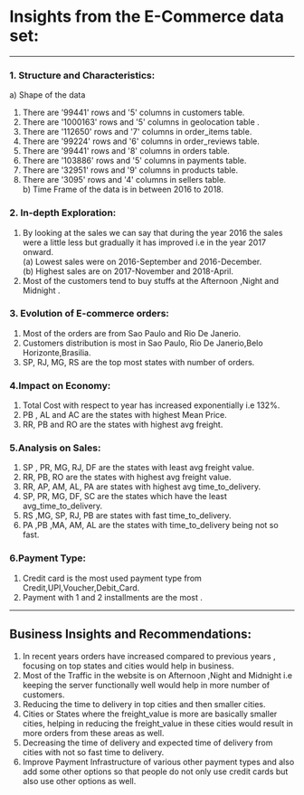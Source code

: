 # Insights from the E-Commerce data set:
-------------------------------------------------------------------------------------------------------------------------------------------------------------------------
### 1. Structure and Characteristics:
a) Shape of the data <br>
1) There are '99441' rows and '5' columns in customers table.  <br>
2) There are '1000163' rows and '5' columns in geolocation table .<br>
3) There are '112650' rows and '7' columns in order_items table. <br>
4) There are '99224' rows and '6' columns in order_reviews table.<br>
5) There are '99441' rows and '8' columns in orders table.<br>
6) There are '103886' rows and '5' columns in payments table.<br>
7) There are '32951' rows and '9' columns in products table.<br>
8) There are '3095' rows and '4' columns in sellers table.<br>
b) Time Frame of the data is in between 2016 to 2018.<br>

### 2. In-depth Exploration:
1) By looking at the sales we can say that during the year 2016  the sales were a little less but gradually it has improved i.e in the year 2017 onward.<br>
     (a) Lowest sales were on 2016-September and 2016-December.<br>
     (b) Highest sales are on 2017-November and 2018-April.<br>
2) Most of the customers tend to buy stuffs at the Afternoon ,Night and Midnight .<br>

### 3. Evolution of E-commerce orders:
1) Most of the orders are from Sao Paulo  and Rio De Janerio.<br>
2) Customers distribution is most in Sao Paulo, Rio De Janerio,Belo Horizonte,Brasilia.<br>
3) SP, RJ, MG, RS are the top most states with number of orders.<br>

### 4.Impact on Economy:
1) Total Cost with respect to year has increased exponentially i.e 132%.<br>
2) PB , AL and AC are the states with highest Mean Price.<br>
3) RR, PB and RO are the states with highest avg freight.<br>

### 5.Analysis on Sales:
1) SP , PR, MG, RJ, DF are the states with least avg freight value.<br>
2) RR, PB, RO are the states with highest avg freight value.<br>
3) RR, AP, AM, AL, PA are states with highest avg time_to_delivery.<br>
4) SP, PR, MG, DF, SC are the states which have the least avg_time_to_delivery.<br>
5) RS ,MG, SP, RJ, PB are states with fast time_to_delivery.<br>
6) PA ,PB ,MA, AM, AL are the states with time_to_delivery being not so fast.<br>

### 6.Payment Type:
1) Credit card is the most used payment type from Credit,UPI,Voucher,Debit_Card.<br>
2) Payment with 1 and 2 installments are the most .<br>

---------------------------------------------------------------------------------------------------------------------------------------------------------------------

## Business Insights and Recommendations:


1) In recent years orders have increased compared to previous years , focusing on top states and cities would help in business.<br>
2) Most of the Traffic in the website is on Afternoon ,Night and  Midnight i.e keeping the server functionally well would help in more number of customers.
3) Reducing the time to delivery in top cities  and then smaller cities.<br>
4) Cities or States where the freight_value is more are basically smaller cities, helping in reducing the freight_value in these cities
would result in more orders from these areas as well.<br>
5) Decreasing the time of delivery and expected time of delivery from cities with not so fast time to delivery.<br>
6) Improve Payment Infrastructure of various other payment types and also add some other options so that people do not only use credit cards but also use
other options as well.<br>



